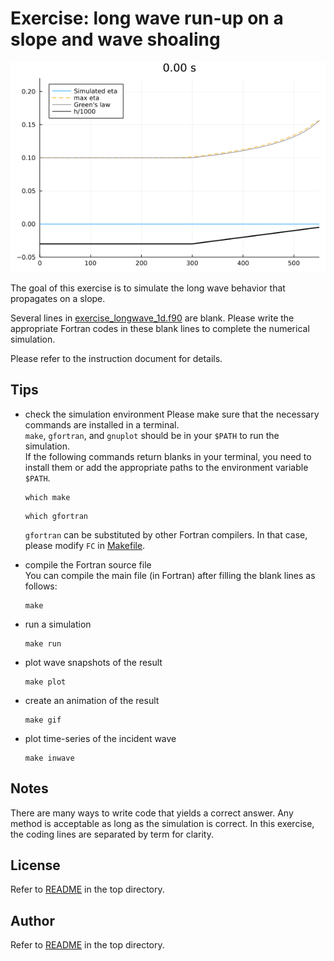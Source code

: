 # Exercise: long wave run-up on a slope and wave shoaling
<p align="center">
<img src="/fig/ex_longwave.gif", width="700">
</p>  

The goal of this exercise is to simulate the long wave behavior that propagates on a slope.  

Several lines in [exercise_longwave_1d.f90](/ex_longwave_1d/exercise_longwave_1d.f90) are blank.
Please write the appropriate Fortran codes in these blank lines to complete the numerical simulation.  

Please refer to the instruction document for details.

## Tips
- check the simulation environment
  Please make sure that the necessary commands are installed in a terminal.   
  `make`, `gfortran`, and `gnuplot` should be in your `$PATH` to run the simulation.  
  If the following commands return blanks in your terminal, you need to install them or add the appropriate paths to the environment variable `$PATH`.
  ```shell
  which make
  ```
  ```shell
  which gfortran
  ```
  `gfortran` can be substituted by other Fortran compilers. In that case, please modify `FC` in [Makefile](/ex_longwave_1d/Makefile).

- compile the Fortran source file    
  You can compile the main file (in Fortran) after filling the blank lines as follows:
  ```shell
  make
  ```

- run a simulation
  ```shell
  make run
  ```

- plot wave snapshots of the result
  ```shell
  make plot
  ```

- create an animation of the result
  ```shell
  make gif
  ```

- plot time-series of the incident wave
  ```shell
  make inwave
  ```


## Notes
There are many ways to write code that yields a correct answer. Any method is acceptable as long as the simulation is correct. In this exercise, the coding lines are separated by term for clarity.

## License
Refer to [README](/README.md) in the top directory. 

## Author
Refer to [README](/README.md) in the top directory. 
